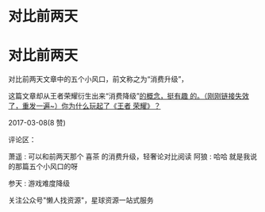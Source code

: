 # 对比前两天

# 对比前两天

对比前两天文章中的五个小风口，前文称之为“消费升级”，

这篇文章却从王者荣耀衍生出来“消费降级”[的概念，挺有趣 的。（刚刚链接失效了，重发一遍](https://mp.weixin.qq.com/s/1PFSsRRrNSay8lG8A1RUcg)[~](https://mp.weixin.qq.com/s/1PFSsRRrNSay8lG8A1RUcg)[）](https://mp.weixin.qq.com/s/1PFSsRRrNSay8lG8A1RUcg)[你为什么玩起了《王者 荣耀》？](https://mp.weixin.qq.com/s/1PFSsRRrNSay8lG8A1RUcg)

2017-03-08(8 赞)

评论区：

萧遥 : 可以和前两天那个 喜茶 的消费升级，轻奢论对比阅读 阿狼 : 哈哈 就是我说的那篇五个小风口的呀

参天 : 游戏难度降级

关注公众号"懒人找资源"，星球资源一站式服务